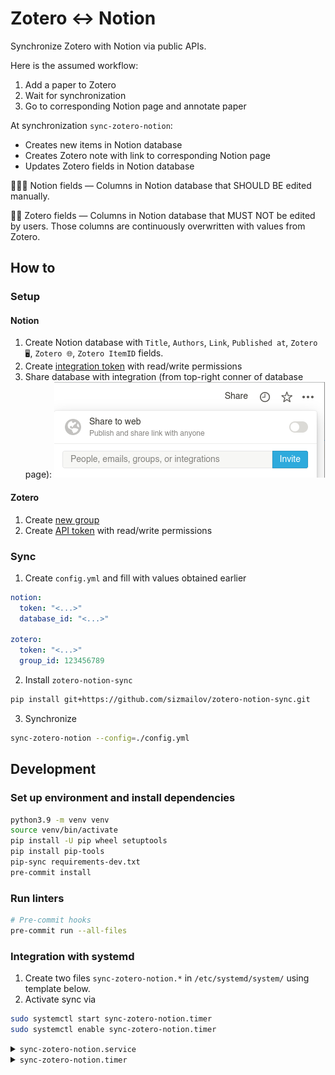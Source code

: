 # Zotero ↔ Notion

Synchronize Zotero with Notion via public APIs.

Here is the assumed workflow:

1. Add a paper to Zotero
2. Wait for synchronization
3. Go to corresponding Notion page and annotate paper

At synchronization `sync-zotero-notion`:
- Creates new items in Notion database
- Creates Zotero note with link to corresponding Notion page
- Updates Zotero fields in Notion database


👨‍🎓📗 Notion fields — Columns in Notion database that SHOULD BE edited manually.

🤖📕 Zotero fields — Columns in Notion database that MUST NOT be edited by users. Those columns are continuously overwritten with values from Zotero.

## How to

### Setup
#### Notion
1. Create Notion database with `Title`, `Authors`, `Link`, `Published at`, `Zotero 🖥️`, `Zotero 🌐`, `Zotero ItemID` fields.
2. Create [integration token](https://www.notion.so/my-integrations/) with read/write permissions
3. Share database with integration (from top-right conner of database page):
![Share database with integration](images/share-with-integration.png)
#### Zotero
1. Create [new group](https://www.zotero.org/groups/new)
2. Create [API token](https://www.zotero.org/settings/keys) with read/write permissions

### Sync

1. Create `config.yml` and fill with values obtained earlier
```yaml
notion:
  token: "<...>"
  database_id: "<...>"

zotero:
  token: "<...>"
  group_id: 123456789

```

2. Install `zotero-notion-sync`
```bash
pip install git+https://github.com/sizmailov/zotero-notion-sync.git
```

3. Synchronize
```bash
sync-zotero-notion --config=./config.yml
```

## Development

### Set up environment and install dependencies

```bash
python3.9 -m venv venv
source venv/bin/activate
pip install -U pip wheel setuptools
pip install pip-tools
pip-sync requirements-dev.txt
pre-commit install
```

### Run linters

```bash
# Pre-commit hooks
pre-commit run --all-files
```

### Integration with systemd


1. Create two files `sync-zotero-notion.*` in `/etc/systemd/system/` using template below.
2. Activate sync via

```bash
sudo systemctl start sync-zotero-notion.timer
sudo systemctl enable sync-zotero-notion.timer
```

<details><summary><code>sync-zotero-notion.service</code></summary>

```
# TODO: replace `<USERNAME>` with actual user name
[Unit]
Description=Sync Notion with Zotero
After=network.target network-online.target

[Service]
User=<USERNAME>
Group=<USERNAME>
Type=simple
ExecStart=/home/<USERNAME>/venv/bin/sync-zotero-notion --config=/home/<USERNAME>/config.yml
```


</details>


<details><summary><code>sync-zotero-notion.timer</code></summary>

```
[Unit]
Description=Sync Notion with Zotero

[Timer]
OnUnitInactiveSec=1m
OnBootSec=2m

[Install]
WantedBy=timers.target
```

</details>
